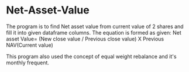 # Net-Asset-Value

The program is to find Net asset value from current value of 2 shares and fill it into given dataframe columns. The equation is formed as given:
Net asset Value= (New close value / Previous close value) X Previous NAV(Current value)

This program also used the concept of equal weight rebalance and it's monthly frequent. 
